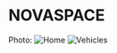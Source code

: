 # NOVASPACE

Photo:
![Home](https://github.com/user-attachments/assets/61df93f1-5097-427e-88cf-220f44d03a67)
![Vehicles](https://github.com/user-attachments/assets/5fd62482-ea9b-4f0a-bfff-b22688039279)

